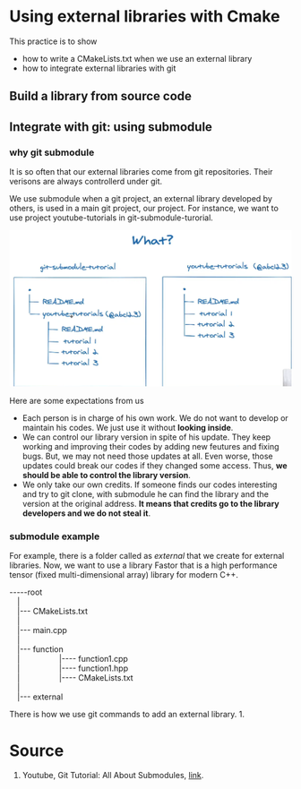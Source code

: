 # Using external libraries with Cmake

This practice is to show
- how to write a CMakeLists.txt when we use an external library
- how to integrate external libraries with git


## Build a library from source code



## Integrate with git: using submodule
### why git submodule
It is so often that our external libraries come from git repositories. Their verisons are always controllerd under git.

We use submodule when a git project, an external library developed by others, is used in a main git project, our project. For instance, we want to use project youtube-tutorials in git-submodule-turorial.

![image info](./images/submodule_intro.png)

Here are some expectations from us
- Each person is in charge of his own work. We do not want to develop or maintain his codes. We just use it without **looking inside**.
- We can control our library version in spite of his update. They keep working and improving their codes by adding new feutures and fixing bugs. But, we may not need those updates at all. Even worse, those updates could break our codes if they changed some access. Thus, **we should be able to control the library version**.
- We only take our own credits. If someone finds our codes interesting and try to git clone, with submodule he can find the library and the version at the original address. **It means that credits go to the library developers and we do not steal it**.

### submodule example
For example, there is a folder called as *external* that we create for external libraries. Now, we want to use a library Fastor that is a high performance tensor (fixed multi-dimensional array) library for modern C++.

-----root<br/>
&emsp;| <br/>
&emsp;|--- CMakeLists.txt <br/>
&emsp;| <br/>
&emsp;|--- main.cpp<br/>
&emsp;|<br/>
&emsp;|--- function<br/>
&emsp;|&emsp;&emsp;&emsp;&emsp;&emsp;|---- function1.cpp<br/>
&emsp;|&emsp;&emsp;&emsp;&emsp;&emsp;|---- function1.hpp<br/>
&emsp;|&emsp;&emsp;&emsp;&emsp;&emsp;|---- CMakeLists.txt<br/>
&emsp;|<br/>
&emsp;|--- external<br/>

There is how we use git commands to add an external library.
1. 





# Source
1. Youtube, Git Tutorial: All About Submodules, [link](https://www.youtube.com/watch?v=8Z4Cmhji_FQ&ab_channel=GitKraken).